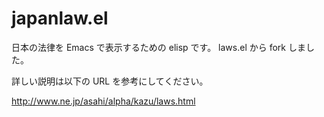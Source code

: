 japanlaw.el
===========

日本の法律を Emacs で表示するための elisp です。
laws.el から fork しました。

詳しい説明は以下の URL を参考にしてください。

http://www.ne.jp/asahi/alpha/kazu/laws.html


